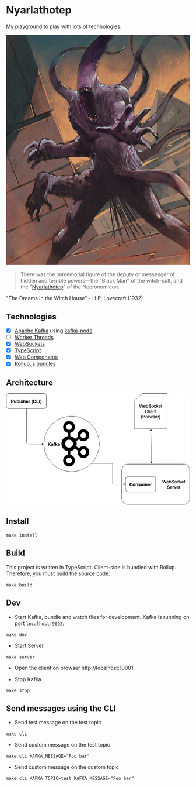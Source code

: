 # Nyarlathotep

My playground to play with lots of technologies.

![Nyarlathotep](/docs/nyarlathotep.jpg)

> There was the immemorial figure of the deputy or messenger of hidden and terrible powers—the "Black Man" of the witch-cult, and the "[Nyarlathotep](https://en.wikipedia.org/wiki/Nyarlathotep)" of the Necronomicon.

"The Dreams in the Witch House" - H.P. Lovecraft (1932)

## Technologies
- [x] [Apache Kafka](https://kafka.apache.org/intro) using [kafka-node](https://github.com/SOHU-Co/kafka-node).
- [ ] [Worker Threads](https://nodejs.org/api/worker_threads.html)
- [x] [WebSockets](https://developer.mozilla.org/pt-BR/docs/WebSockets)
- [x] [TypeScript](http://www.typescriptlang.org/docs/home.html)
- [x] [Web Components](https://lit-element.polymer-project.org/)
- [x] [Rollup.js bundles](https://rollupjs.org/guide/en/)

## Architecture

![Architecture](/docs/architecture.png)

## Install

```shell
make install
```

## Build

This project is written in TypeScript. Client-side is bundled with Rollup.
Therefore, you must build the source code:

```shell
make build
```

## Dev

- Start Kafka, bundle and watch files for development. Kafka is running on port `localhost:9092`.
```shell
make dev
```

- Start Server
```shell
make server
```

- Open the client on browser
http://localhost:10001

- Stop Kafka
```shell
make stop
```

## Send messages using the CLI

- Send test message on the test topic
```shell
make cli
```

- Send custom message on the test topic
```shell
make cli KAFKA_MESSAGE="Foo bar"
```

- Send custom message on the custom topic
```shell
make cli KAFKA_TOPIC=test KAFKA_MESSAGE="Foo bar"
```








